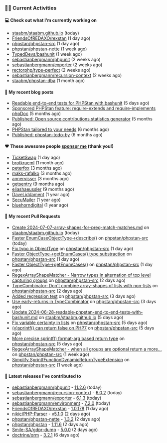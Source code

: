 ### 👨‍💻 Current Activities


#### 💻 Check out what I'm currently working on

- [staabm/staabm.github.io](https://github.com/staabm/staabm.github.io) (today)
- [FriendsOfREDAXO/rexstan](https://github.com/FriendsOfREDAXO/rexstan) (1 day ago)
- [phpstan/phpstan-src](https://github.com/phpstan/phpstan-src) (1 day ago)
- [phpstan/phpstan-nette](https://github.com/phpstan/phpstan-nette) (1 week ago)
- [TypedDevs/bashunit](https://github.com/TypedDevs/bashunit) (1 week ago)
- [sebastianbergmann/phpunit](https://github.com/sebastianbergmann/phpunit) (2 weeks ago)
- [sebastianbergmann/exporter](https://github.com/sebastianbergmann/exporter) (2 weeks ago)
- [rectorphp/type-perfect](https://github.com/rectorphp/type-perfect) (2 weeks ago)
- [sebastianbergmann/recursion-context](https://github.com/sebastianbergmann/recursion-context) (2 weeks ago)
- [staabm/phpstan-dba](https://github.com/staabm/phpstan-dba) (1 month ago)


#### 📜 My recent blog posts

- [Readable end-to-end tests for PHPStan with bashunit](https://staabm.github.io/2024/06/28/readable-phpstan-end-to-end-tests-with-bashunit.html) (5 days ago)
- [Sponsored PHPStan feature: require-extends and require-implements phpDoc](https://staabm.github.io/2024/01/15/phpstan-require-extends-implements.html) (5 months ago)
- [Published: Open source contributions statistics generator](https://staabm.github.io/2024/01/10/oss-contribs-published.html) (5 months ago)
- [PHPStan tailored to your needs](https://staabm.github.io/2024/01/01/phpstan-customizing.html) (6 months ago)
- [Published: phpstan-todo-by](https://staabm.github.io/2023/12/17/phpstan-todo-by-published.html) (6 months ago)


#### ❤️ These awesome people [sponsor me](https://github.com/sponsors/staabm) (thank you!)

- [TicketSwap](https://github.com/TicketSwap) (1 day ago)
- [brotkrueml](https://github.com/brotkrueml) (1 month ago)
- [peterfox](https://github.com/peterfox) (3 months ago)
- [maks-rafalko](https://github.com/maks-rafalko) (3 months ago)
- [annervisser](https://github.com/annervisser) (3 months ago)
- [getsentry](https://github.com/getsentry) (9 months ago)
- [eliashaeussler](https://github.com/eliashaeussler) (9 months ago)
- [DaveLiddament](https://github.com/DaveLiddament) (1 year ago)
- [SecuMailer](https://github.com/SecuMailer) (1 year ago)
- [bluehorndigital](https://github.com/bluehorndigital) (1 year ago)


#### 🔨 My recent Pull Requests

- [Create 2024-07-07-array-shapes-for-preg-match-matches.md](https://github.com/staabm/staabm.github.io/pull/113) on [staabm/staabm.github.io](https://github.com/staabm/staabm.github.io) (today)
- [Faster EnumCaseObjectType-&gt;describe()](https://github.com/phpstan/phpstan-src/pull/3208) on [phpstan/phpstan-src](https://github.com/phpstan/phpstan-src) (today)
- [Fix typo in ObjectType](https://github.com/phpstan/phpstan-src/pull/3206) on [phpstan/phpstan-src](https://github.com/phpstan/phpstan-src) (1 day ago)
- [Faster ObjectType-&gt;getEnumCases() type substraction](https://github.com/phpstan/phpstan-src/pull/3204) on [phpstan/phpstan-src](https://github.com/phpstan/phpstan-src) (1 day ago)
- [Faster ObjectType-&gt;getEnumCases()](https://github.com/phpstan/phpstan-src/pull/3203) on [phpstan/phpstan-src](https://github.com/phpstan/phpstan-src) (1 day ago)
- [RegexArrayShapeMatcher - Narrow types in alternation of top level capturing groups](https://github.com/phpstan/phpstan-src/pull/3202) on [phpstan/phpstan-src](https://github.com/phpstan/phpstan-src) (2 days ago)
- [TypeCombinator: Don&#39;t combine array-shapes of lists with non-lists](https://github.com/phpstan/phpstan-src/pull/3201) on [phpstan/phpstan-src](https://github.com/phpstan/phpstan-src) (2 days ago)
- [Added regression test](https://github.com/phpstan/phpstan-src/pull/3198) on [phpstan/phpstan-src](https://github.com/phpstan/phpstan-src) (3 days ago)
- [Use early-returns in TypeCombinator](https://github.com/phpstan/phpstan-src/pull/3197) on [phpstan/phpstan-src](https://github.com/phpstan/phpstan-src) (3 days ago)
- [Update 2024-06-28-readable-phpstan-end-to-end-tests-with-bashunit.md](https://github.com/staabm/staabm.github.io/pull/112) on [staabm/staabm.github.io](https://github.com/staabm/staabm.github.io) (5 days ago)
- [Fix variable certainty in lists](https://github.com/phpstan/phpstan-src/pull/3194) on [phpstan/phpstan-src](https://github.com/phpstan/phpstan-src) (5 days ago)
- [(v)sprintf() can return false on PHP7](https://github.com/phpstan/phpstan-src/pull/3193) on [phpstan/phpstan-src](https://github.com/phpstan/phpstan-src) (5 days ago)
- [More precise sprintf() format-arg based return type](https://github.com/phpstan/phpstan-src/pull/3192) on [phpstan/phpstan-src](https://github.com/phpstan/phpstan-src) (5 days ago)
- [RegexArrayShapeMatcher - when all groups are optional return a more…](https://github.com/phpstan/phpstan-src/pull/3189) on [phpstan/phpstan-src](https://github.com/phpstan/phpstan-src) (1 week ago)
- [Simplify SprintfFunctionDynamicReturnTypeExtension](https://github.com/phpstan/phpstan-src/pull/3188) on [phpstan/phpstan-src](https://github.com/phpstan/phpstan-src) (1 week ago)


#### 🔭 Latest releases I've contributed to

- [sebastianbergmann/phpunit](https://github.com/sebastianbergmann/phpunit) - [11.2.6](https://github.com/sebastianbergmann/phpunit/releases/tag/11.2.6) (today)
- [sebastianbergmann/recursion-context](https://github.com/sebastianbergmann/recursion-context) - [6.0.2](https://github.com/sebastianbergmann/recursion-context/releases/tag/6.0.2) (today)
- [sebastianbergmann/exporter](https://github.com/sebastianbergmann/exporter) - [6.1.3](https://github.com/sebastianbergmann/exporter/releases/tag/6.1.3) (today)
- [sebastianbergmann/environment](https://github.com/sebastianbergmann/environment) - [7.2.0](https://github.com/sebastianbergmann/environment/releases/tag/7.2.0) (today)
- [FriendsOfREDAXO/rexstan](https://github.com/FriendsOfREDAXO/rexstan) - [1.0.178](https://github.com/FriendsOfREDAXO/rexstan/releases/tag/1.0.178) (1 day ago)
- [nikic/PHP-Parser](https://github.com/nikic/PHP-Parser) - [v5.1.0](https://github.com/nikic/PHP-Parser/releases/tag/v5.1.0) (2 days ago)
- [phpstan/phpstan-nette](https://github.com/phpstan/phpstan-nette) - [1.3.2](https://github.com/phpstan/phpstan-nette/releases/tag/1.3.2) (2 days ago)
- [phpstan/phpstan](https://github.com/phpstan/phpstan) - [1.11.6](https://github.com/phpstan/phpstan/releases/tag/1.11.6) (2 days ago)
- [Smile-SA/gdpr-dump](https://github.com/Smile-SA/gdpr-dump) - [5.0.0](https://github.com/Smile-SA/gdpr-dump/releases/tag/5.0.0) (2 days ago)
- [doctrine/orm](https://github.com/doctrine/orm) - [3.2.1](https://github.com/doctrine/orm/releases/tag/3.2.1) (6 days ago)
